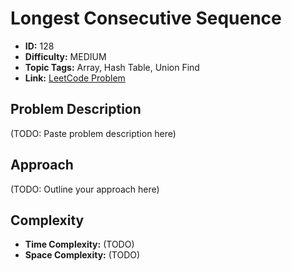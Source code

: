 # Longest Consecutive Sequence

- **ID:** 128
- **Difficulty:** MEDIUM
- **Topic Tags:** Array, Hash Table, Union Find
- **Link:** [LeetCode Problem](https://leetcode.com/problems/longest-consecutive-sequence/description/)

## Problem Description

(TODO: Paste problem description here)

## Approach

(TODO: Outline your approach here)

## Complexity

- **Time Complexity:** (TODO)
- **Space Complexity:** (TODO)
